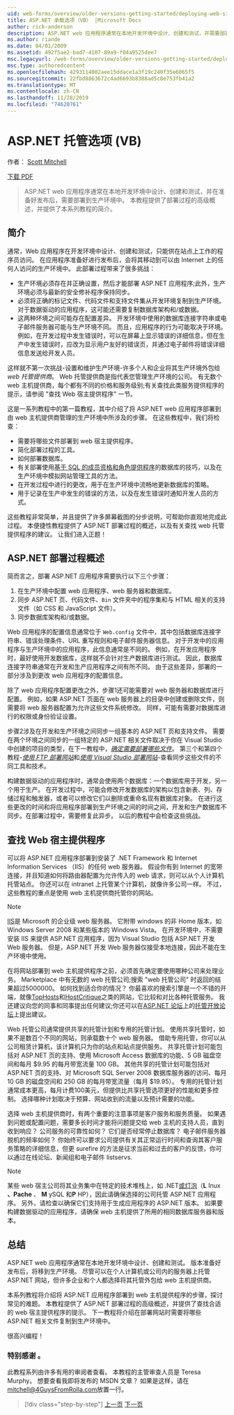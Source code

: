 ```yaml
---
uid: web-forms/overview/older-versions-getting-started/deploying-web-site-projects/asp-net-hosting-options-vb
title: ASP.NET 承载选项（VB） |Microsoft Docs
author: rick-anderson
description: ASP.NET web 应用程序通常在本地开发环境中设计、创建和测试，并需要部署到生产环境 o 。
ms.author: riande
ms.date: 04/01/2009
ms.assetid: 492f5ae2-bad7-4107-89a9-f04a9525dee7
msc.legacyurl: /web-forms/overview/older-versions-getting-started/deploying-web-site-projects/asp-net-hosting-options-vb
msc.type: authoredcontent
ms.openlocfilehash: 4293114002aee15ddace1a3f19c240f35e6065f5
ms.sourcegitcommit: 22fbd8863672c4ad6693b8388ad5c8e753fb41a2
ms.translationtype: MT
ms.contentlocale: zh-CN
ms.lasthandoff: 11/28/2019
ms.locfileid: "74620761"
---
```

# <a name="aspnet-hosting-options-vb"></a>ASP.NET 托管选项 (VB)

作者： [Scott Mitchell](https://twitter.com/ScottOnWriting)

[下载 PDF](https://download.microsoft.com/download/E/8/9/E8920AE6-D441-41A7-8A77-9EF8FF970D8B/aspnet_tutorial01_Basics_vb.pdf)

> ASP.NET web 应用程序通常在本地开发环境中设计、创建和测试，并在准备好发布后，需要部署到生产环境中。 本教程提供了部署过程的高级概述，并提供了本系列教程的简介。

## <a name="introduction"></a>简介

通常，Web 应用程序在开发环境中设计、创建和测试，只能供在站点上工作的程序员访问。 在应用程序准备好进行发布后，会将其移动到可以由 Internet 上的任何人访问的生产环境中。 此部署过程带来了很多挑战：

- 生产环境必须存在并正确设置，然后才能部署 ASP.NET 应用程序;此外，生产环境必须与最新的安全修补程序保持同步。
- 必须将正确的标记文件、代码文件和支持文件集从开发环境复制到生产环境。 对于数据驱动的应用程序，这可能还需要复制数据库架构和/或数据。
- 这两种环境之间可能存在配置差异。 开发环境中使用的数据库连接字符串或电子邮件服务器可能与生产环境不同。 而且，应用程序的行为可能取决于环境。 例如，在开发过程中发生错误时，可以在屏幕上显示错误的详细信息，但在生产中发生错误时，应改为显示用户友好的错误页，并通过电子邮件将错误详细信息发送给开发人员。

这样就不第一次挑战-设置和维护生产环境-许多个人和企业将其生产环境外包给*web 托管提供商*。 Web 托管提供商是指代表您管理生产环境的公司。 有无数个 web 主机提供商，每个都有不同的价格和服务级别;有关查找此类服务提供程序的提示，请参阅 "查找 Web 宿主提供程序" 一节。

这是一系列教程中的第一篇教程，其中介绍了将 ASP.NET web 应用程序部署到由 web 主机提供商管理的生产环境中所涉及的步骤。 在这些教程中，我们将检查：

- 需要将哪些文件部署到 web 宿主提供程序。
- 简化部署过程的工具。
- 如何部署数据库。
- 有关部署使用[基于 SQL 的成员资格和角色提供程序](../../older-versions-security/membership/creating-the-membership-schema-in-sql-server-cs.md)的数据库的技巧，以及在生产环境中模拟网站管理工具的方法。
- 在开发过程中进行的更改，用于在生产环境中流畅地更新数据库的策略。
- 用于记录在生产中发生的错误的方法，以及在发生错误时通知开发人员的方式。

这些教程非常简单，并且提供了许多屏幕截图的分步说明，可帮助你直观地完成此过程。 本便捷性教程提供了 ASP.NET 部署过程的概述，以及有关查找 web 托管提供程序的建议。 让我们进入正题！

## <a name="an-overview-of-the-aspnet-deployment-process"></a>ASP.NET 部署过程概述

简而言之，部署 ASP.NET 应用程序需要执行以下三个步骤：

1. 在生产环境中配置 web 应用程序、web 服务器和数据库。
2. 同步 ASP.NET 页、代码文件、`Bin` 文件夹中的程序集和与 HTML 相关的支持文件（如 CSS 和 JavaScript 文件）。
3. 同步数据库架构和/或数据。

Web 应用程序的配置信息通常位于 `Web.config` 文件中，其中包括数据库连接字符串、错误处理条件、URL 重写规则和电子邮件服务器信息。 对于开发中的应用程序与生产环境中的应用程序，此信息通常是不同的。 例如，在开发应用程序时，最好使用开发数据库，这样就不会针对生产数据库进行测试。 因此，数据库连接字符串通常在开发和生产应用程序之间有所不同。 由于这些差异，部署的一部分涉及到更改 web 应用程序的配置信息。

除了 web 应用程序配置更改之外，步骤1还可能需要对 web 服务器和数据库进行配置。 例如，如果 ASP.NET 页面在 web 服务器上的目录中创建或删除文件，则需要将 web 服务器配置为允许这些文件系统修改。 同样，可能有需要对数据库进行的权限或身份验证设置。

步骤2涉及在开发和生产环境之间同步一组基本的 ASP.NET 页和支持文件。 需要在两个环境之间同步的一组特定的 ASP.NET 相关文件取决于你在 Visual Studio 中创建的项目的类型，在下一教程中，<em>[确定需要部署哪些文件](determining-what-files-need-to-be-deployed-vb.md)</em>。 第三个和第四个教程-<em>[使用 FTP 部署网站](deploying-your-site-using-an-ftp-client-vb.md)</em>和<em>[使用 Visual Studio 部署网站](deploying-your-site-using-visual-studio-vb.md)</em>-查看同步这些文件的不同工具和技术。

构建数据驱动的应用程序时，通常会使用两个数据库：一个数据库用于开发，另一个用于生产。 在开发过程中，可能会修改开发数据库的架构以包含新表、列、存储过程和触发器，或者可以修改它们以删除或重命名现有数据库对象。 在进行这些更改的时间和将应用程序部署到生产环境之间的时间之间，开发和生产数据库不同步。在部署过程中，需要修复此异步。 以后的教程中会检查这些挑战。

## <a name="finding-a-web-host-provider"></a>查找 Web 宿主提供程序

可以将 ASP.NET 应用程序部署到安装了 .NET Framework 和 Internet Information Services （IIS）的任何 web 服务器。 假设你有到 Internet 的宽带连接，并且知道如何将路由器配置为允许传入的 web 请求，则可以从个人计算机托管站点。 你还可以在 intranet 上托管某个计算机，就像许多公司一样。 不过，这些教程的重点是使用 web 主机提供商托管你的网站。

> [!NOTE]
> [IIS](https://www.iis.net/)是 Microsoft 的企业级 web 服务器。 它附带 windows 的非 Home 版本，如 Windows Server 2008 和某些版本的 Windows Vista。 在开发环境中，不需要安装 IIS 来提供 ASP.NET 应用程序，因为 Visual Studio 包括 ASP.NET 开发 Web 服务器。 但是，ASP.NET 开发 Web 服务器仅接受本地连接，因此不能在生产环境中使用。

在将网站部署到 web 主机提供程序之前，必须首先确定要使用哪种公司来处理业务。 Marketplace 中有无数的 web 托管公司;搜索 "web 托管公司" 时返回的结果超过5000000。 如何找到适合你的情况？ 你最喜欢的搜索引擎是一个不错的开端，就像[TopHosts](http://www.tophosts.com/)和[HostCritique](http://www.hostcritique.net/)之类的网站，它比较和对比各种托管服务。 我还建议向您的同事和同事提出任何建议;你还可以在[ASP.NET 论坛](https://forums.asp.net/)上的[托管开放论坛](https://forums.asp.net/158.aspx)上提出建议。

Web 托管公司通常提供共享的托管计划和专用的托管计划。 使用共享托管时，如果不是数百个不同的网站，则承载数十个 web 服务器。 借助专用托管，你可以从公司租赁计算机，该计算机只为你的站点和站点提供服务。 共享托管计划可能包括对 ASP.NET 页的支持、使用 Microsoft Access 数据库的功能、5 GB 磁盘空间和每月 $9.95 的每月带宽流量 100 GB。 其他共享的托管计划可能包括对 ASP.NET 页的支持、对 Microsoft SQL Server 2008 数据库服务器的访问、每月 10 GB 的磁盘空间和 250 GB 的每月带宽流量（每月 $19.95）。 专用的托管计划通常成本更高，每月计费100美元，但提供比共享托管选项更好的性能和更多控制。 选择哪种计划取决于预算、网站收到的流量以及预计需要的功能。

选择 web 主机提供商时，有两个重要的注意事项是客户服务和服务质量。 如果遇到问题或配置问题，需要多长时间才能将问题提交给 web 主机的支持人员，直到收到响应？ 公司服务的可靠性如何？ 它们是否经常停止数据库？ 电子邮件服务器脱机的频率如何？ 你始终可以要求公司提供有关其正常运行时间和查询其客户服务策略的详细信息，但更 surefire 的方法是征求当前和过去的客户的反馈，你可以通过在线论坛、新闻组和电子邮件 listservs.

> [!NOTE]
> 某些 web 宿主公司将其业务集中在特定的技术堆栈上，如 .NET[或灯泡](http://en.wikipedia.org/wiki/LAMP_stack)（**L** Inux **、Pache** 、 **M** ySQL 和**P** HP），因此请确保选择的公司托管 ASP.NET 应用程序。 另外，请检查以确保它们支持用于生成应用程序的 ASP.NET 版本。 如果要构建数据驱动的应用程序，请确保 web 主机提供了所用的相同数据库服务器和版本。

## <a name="summary"></a>总结

ASP.NET web 应用程序通常在本地开发环境中设计、创建和测试。 版本准备好发布后，将移到生产环境。 尽管可以在个人计算机或公司内的服务器上托管 ASP.NET 网站，但许多企业和个人都选择将其托管外包给 web 主机提供商。

本系列教程将介绍将 ASP.NET 应用程序部署到 web 主机提供程序的步骤，探讨常见的难题。 本教程提供了 ASP.NET 部署过程的高级概述，并提供了查找合适的 web 宿主提供程序的提示。 下一教程将介绍在部署网站时需要将哪些 ASP.NET 相关文件复制到生产环境中。

很高兴编程！

### <a name="special-thanks-to"></a>特别感谢 。

此教程系列由许多有用的审阅者查看。 本教程的主管审查人员是 Teresa Murphy。 想要查看我即将发布的 MSDN 文章？ 如果是这样，请在[mitchell@4GuysFromRolla.com](mailto:mitchell@4GuysFromRolla.com)放置一行。

> [!div class="step-by-step"]
> [上一页](users-and-roles-on-the-production-website-cs.md)
> [下一页](determining-what-files-need-to-be-deployed-vb.md)
